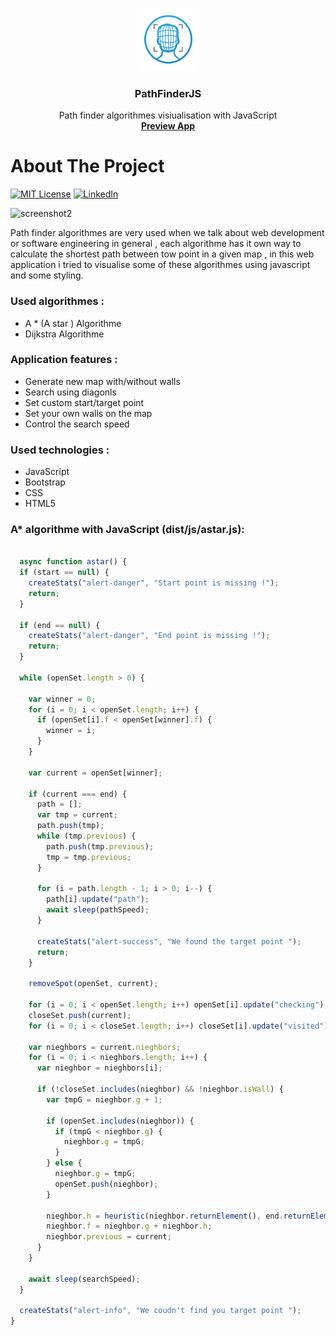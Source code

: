 <!--
*** Thanks for checking out this README Template. If you have a suggestion that would
*** make this better, please fork the repo and create a pull request or simply open
*** an issue with the tag "enhancement".
*** Thanks again! Now go create something AMAZING! :D
-->





<!-- PROJECT SHIELDS -->
<!--
*** I'm using markdown "reference style" links for readability.
*** Reference links are enclosed in brackets [ ] instead of parentheses ( ).
*** See the bottom of this document for the declaration of the reference variables
*** for contributors-url, forks-url, etc. This is an optional, concise syntax you may use.
*** https://www.markdownguide.org/basic-syntax/#reference-style-links
-->



<!-- PROJECT LOGO -->
<br />
<p align="center">
  <a href="https://pathfinderjs.herokuapp.com/">
    <img src="images/logo.jpg" alt="Logo" width="100" height="100">
  </a>

  <h3 align="center">PathFinderJS</h3>

  <p align="center">
    Path finder algorithmes visiualisation with JavaScript
    <br />
  <a href="https://pathfinderjs.herokuapp.com/"><strong>Preview App</strong></a>
    <br />
  </p>
</p>




<!-- ABOUT THE PROJECT -->
<h1>About The Project</h1>

[![MIT License][license-shield]][license-url]
[![LinkedIn][linkedin-shield]][linkedin-url]

<div>
<img src="images/screenshot_2.JPG" alt="screenshot2">
</div>

<p>Path finder algorithmes are very used when we talk about web development or software engineering in general , each algorithme has it own way to calculate the shortest path between tow point in a given map , in this web application i tried to visualise some of these algorithmes using javascript and some styling.</p>

<h3>Used algorithmes :</h3>
<ul> 
  <li>A * (A star ) Algorithme </li>
  <li>Dijkstra Algorithme </li>
</ul>


<h3>Application features :</h3>
<ul> 
  <li>Generate new map with/without walls</li>
  <li>Search using diagonls</li>
  <li>Set custom start/target point </li>
  <li>Set your own walls on the map</li>
  <li>Control the search speed</li>
</ul>


<h3>Used technologies :</h3>
<ul> 
  <li>JavaScript</li>
  <li>Bootstrap </li>
  <li>CSS </li>
  <li>HTML5</li>
</ul>


<!-- LICENSE -->
<h3>A* algorithme with JavaScript (dist/js/astar.js):</h3>

```javascript
  
  async function astar() {
  if (start == null) {
    createStats("alert-danger", "Start point is missing !");
    return;
  }

  if (end == null) {
    createStats("alert-danger", "End point is missing !");
    return;
  }

  while (openSet.length > 0) {
    
    var winner = 0;
    for (i = 0; i < openSet.length; i++) {
      if (openSet[i].f < openSet[winner].f) {
        winner = i;
      }
    }

    var current = openSet[winner];

    if (current === end) {
      path = [];
      var tmp = current;
      path.push(tmp);
      while (tmp.previous) {
        path.push(tmp.previous);
        tmp = tmp.previous;
      }

      for (i = path.length - 1; i > 0; i--) {
        path[i].update("path");
        await sleep(pathSpeed);
      }

      createStats("alert-success", "We found the target point ");
      return;
    }

    removeSpot(openSet, current);

    for (i = 0; i < openSet.length; i++) openSet[i].update("checking");
    closeSet.push(current);
    for (i = 0; i < closeSet.length; i++) closeSet[i].update("visited");

    var nieghbors = current.nieghbors;
    for (i = 0; i < nieghbors.length; i++) {
      var nieghbor = nieghbors[i];

      if (!closeSet.includes(nieghbor) && !nieghbor.isWall) {
        var tmpG = nieghbor.g + 1;

        if (openSet.includes(nieghbor)) {
          if (tmpG < nieghbor.g) {
            nieghbor.g = tmpG;
          }
        } else {
          nieghbor.g = tmpG;
          openSet.push(nieghbor);
        }

        nieghbor.h = heuristic(nieghbor.returnElement(), end.returnElement());
        nieghbor.f = nieghbor.g + nieghbor.h;
        nieghbor.previous = current;
      }
    }

    await sleep(searchSpeed);
  }

  createStats("alert-info", "We coudn't find you target point ");
}
```  
  

[license-shield]: https://img.shields.io/github/license/othneildrew/Best-README-Template.svg?style=flat-square
[license-url]: https://github.com/othneildrew/Best-README-Template/blob/master/LICENSE.txt
[linkedin-shield]: https://img.shields.io/badge/-LinkedIn-black.svg?style=flat-square&logo=linkedin&colorB=555
[linkedin-url]: https://linkedin.com/in/mohammed-ben-harri-059734143


